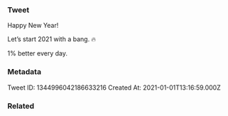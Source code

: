 ### Tweet
Happy New Year!

Let’s start 2021 with a bang. 🔥

1% better every day.

### Metadata
Tweet ID: 1344996042186633216
Created At: 2021-01-01T13:16:59.000Z

### Related

